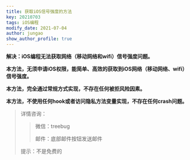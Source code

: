 ```yaml
---
title: 获取iOS信号强度的方法
key: 20210703
tags: iOS编程
modify_date: 2021-07-04
author: jungao
show_author_profile: true
---
```

	
**解决：iOS编程无法获取网络（移动网络和wifi）信号强度问题。**

<!--more-->

**本方法，无须申请iOS权限，能简单、高效的获取到iOS网络（移动网络、wifi）信号强度。**

**本方法，完全通过常规方式实现，不存在任何被拒风险因素。**

**本方法，不使用任何hook或者访问隐私方法变量实现，不存在任何crash问题。**

>详情咨询：
>>
>>微信：treebug
>>
>>邮件：底部邮件按钮发送邮件
>
>提示：不是免费的